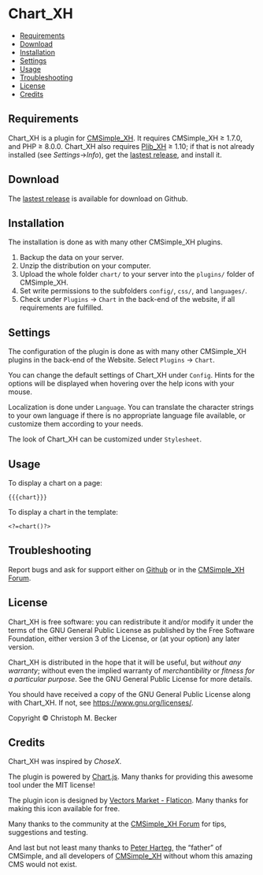 # Chart_XH

- [Requirements](#requirements)
- [Download](#download)
- [Installation](#installation)
- [Settings](#settings)
- [Usage](#usage)
- [Troubleshooting](#troubleshooting)
- [License](#license)
- [Credits](#credits)

## Requirements

Chart_XH is a plugin for [CMSimple_XH](https://cmsimple-xh.org/).
It requires CMSimple_XH ≥ 1.7.0, and PHP ≥ 8.0.0.
Chart_XH also requires [Plib_XH](https://github.com/cmb69/plib_xh) ≥ 1.10;
if that is not already installed (see *Settings*→*Info*),
get the [lastest release](https://github.com/cmb69/plib_xh/releases/latest),
and install it.

## Download

The [lastest release](https://github.com/cmb69/chart_xh/releases/latest)
is available for download on Github.

## Installation

The installation is done as with many other CMSimple_XH plugins.

1.  Backup the data on your server.
1.  Unzip the distribution on your computer.
1.  Upload the whole folder `chart/` to your server into
    the `plugins/` folder of CMSimple_XH.
1.  Set write permissions to the subfolders `config/`, `css/`, and
    `languages/`.
1.  Check under `Plugins` → `Chart` in the back-end of the website,
    if all requirements are fulfilled.

## Settings

The configuration of the plugin is done as with many other
CMSimple_XH plugins in the back-end of the Website. Select
`Plugins` → `Chart`.

You can change the default settings of Chart_XH under
`Config`. Hints for the options will be displayed when hovering
over the help icons with your mouse.

Localization is done under `Language`. You can translate the
character strings to your own language if there is no appropriate
language file available, or customize them according to your
needs.

The look of Chart_XH can be customized under `Stylesheet`.

## Usage

To display a chart on a page:

    {{{chart}}}

To display a chart in the template:

    <?=chart()?>

## Troubleshooting

Report bugs and ask for support either on
[Github](https://github.com/cmb69/chart_xh/issues)
or in the [CMSimple_XH Forum](https://cmsimpleforum.com/).

## License

Chart_XH is free software: you can redistribute it and/or modify
it under the terms of the GNU General Public License as published by
the Free Software Foundation, either version 3 of the License, or
(at your option) any later version.

Chart_XH is distributed in the hope that it will be useful,
but *without any warranty*; without even the implied warranty of
*merchantibility* or *fitness for a particular purpose*. See the
GNU General Public License for more details.

You should have received a copy of the GNU General Public License
along with Chart_XH.  If not, see <https://www.gnu.org/licenses/>.

Copyright © Christoph M. Becker

## Credits

Chart_XH was inspired by *ChoseX*.

The plugin is powered by [Chart.js](https://www.chartjs.org/).
Many thanks for providing this awesome tool under the MIT license!

The plugin icon is designed by [Vectors Market - Flaticon](https://www.flaticon.com/free-icons/graph).
Many thanks for making this icon available for free.

Many thanks to the community at the
[CMSimple_XH Forum](https://www.cmsimpleforum.com/) for tips, suggestions
and testing.

And last but not least many thanks to [Peter Harteg](httsp://www.harteg.dk),
the “father” of CMSimple,
and all developers of [CMSimple_XH](https://www.cmsimple-xh.org)
without whom this amazing CMS would not exist.
